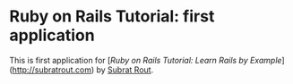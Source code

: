 # Ruby on Rails Tutorial: first application

This is first application for [*Ruby on Rails Tutorial: Learn Rails by Example*] (http://subratrout.com) by [Subrat Rout](http://subratrout.com/).
